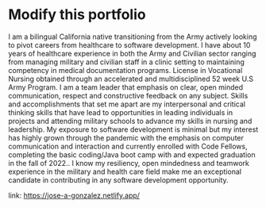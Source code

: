 # Modify this portfolio

I am a bilingual California native transitioning from the Army actively looking to pivot careers from healthcare to software development. I have about 10 years of healthcare experience in both the Army and Civilian sector ranging from managing military and civilian staff in a clinic setting to maintaining competency in medical documentation programs. License in Vocational Nursing obtained through an accelerated and multidisciplined 52 week U.S Army Program. I am a team leader that emphasis on clear, open minded communication, respect and constructive feedback on any subject. Skills and accomplishments that set me apart are my interpersonal and critical thinking skills that have lead to opportunities in leading individuals in projects and attending military schools to advance my skills in nursing and leadership. My exposure to software development is minimal but my interest has highly grown through the pandemic with the emphasis on computer communication and interaction and currently enrolled with Code Fellows, completing the basic coding/Java boot camp with and expected graduation in the fall of 2022.. I know my resiliency, open mindedness and teamwork experience in the military and health care field make me an exceptional candidate in contributing in any software development opportunity.

link: https://jose-a-gonzalez.netlify.app/ 